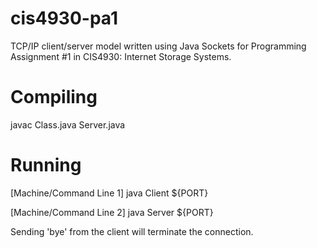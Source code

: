 # cis4930-pa1
TCP/IP client/server model written using Java Sockets for Programming Assignment #1 in CIS4930: Internet Storage Systems. 

# Compiling
javac Class.java Server.java

# Running
[Machine/Command Line 1] java Client ${PORT}

[Machine/Command Line 2] java Server ${PORT}

Sending 'bye' from the client will terminate the connection.
